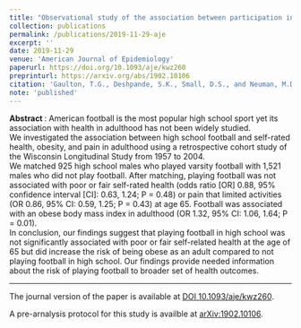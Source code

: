 ```yaml
---
title: "Observational study of the association between participation in high school football and self-rated health, obesity, and pain in adulthood"
collection: publications
permalink: /publications/2019-11-29-aje
excerpt: ''
date: 2019-11-29
venue: 'American Journal of Epidemiology'
paperurl: https://doi.org/10.1093/aje/kwz260
preprinturl: https://arxiv.org/abs/1902.10106
citation: 'Gaulton, T.G., Deshpande, S.K., Small, D.S., and Neuman, M.D. (2020). &quot;Observational study of the association between participation in high school football and self-rated health, obesity, and pain in adulthood.&quot; <i> American Journal of Epidemiology</i>. 186(6): 592 -- 601.'
note: 'published'
---
```


<b> Abstract </b>:
American football is the most popular high school sport yet its association with health in adulthood has not been widely studied.  
We investigated the association between high school football and self-rated health, obesity, and pain in adulthood using a retrospective cohort study of the Wisconsin Longitudinal Study from 1957 to 2004.  
We matched 925 high school males who played varsity football with 1,521 males who did not play football. 
After matching, playing football was not associated with poor or fair self-rated health (odds ratio [OR] 0.88, 95% confidence interval [CI]: 0.63, 1.24; P = 0.48) or pain that limited activities (OR 0.86, 95% CI: 0.59, 1.25; P = 0.43) at age 65. 
Football was associated with an obese body mass index in adulthood (OR 1.32, 95% CI: 1.06, 1.64; P = 0.01).  
In conclusion, our findings suggest that playing football in high school was not significantly associated with poor or fair self-related health at the age of 65 but did increase the risk of being obese as an adult compared to not playing football in high school. 
Our findings provide needed information about the risk of playing football to broader set of health outcomes. 

---

The journal version of the paper is available at [DOI 10.1093/aje/kwz260](https://doi.org/10.1093/aje/kwz260).

A pre-arnalysis protocol for this study is availble at [arXiv:1902.10106](https://arxiv.org/abs/1902.10106).
